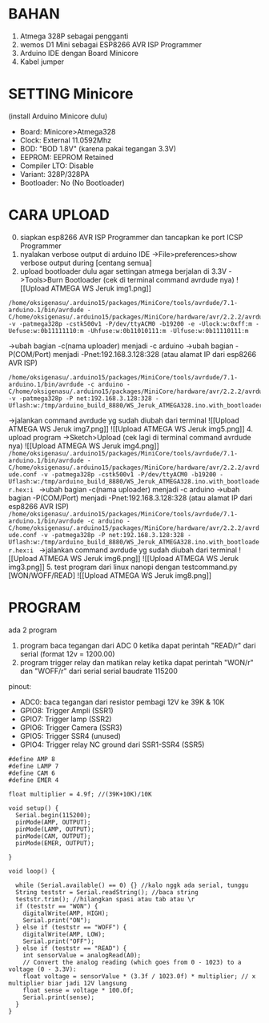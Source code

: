 # BAHAN
1. Atmega 328P sebagai pengganti
2. wemos D1 Mini sebagai ESP8266 AVR ISP Programmer
3. Arduino IDE dengan Board Minicore
4. Kabel jumper
# SETTING Minicore 

  (install Arduino Minicore dulu)
  - Board: Minicore>Atmega328
  - Clock: External 11.0592Mhz
  - BOD: "BOD 1.8V" (karena pakai tegangan 3.3V)
  - EEPROM: EEPROM Retained
  - Compiler LTO: Disable
  - Variant: 328P/328PA
  - Bootloader: No (No Bootloader)
# CARA UPLOAD
 0. siapkan esp8266 AVR ISP Programmer dan tancapkan ke port ICSP Programmer
 1. nyalakan verbose output di arduino IDE
 ->File>preferences>show verbose output during [centang semua]
 3. upload bootloader dulu agar settingan atmega berjalan di 3.3V
 ->Tools>Burn Bootloader (cek di terminal command avrdude nya)
 ![[Upload ATMEGA WS Jeruk img1.png]]
 ```
 /home/oksigenasu/.arduino15/packages/MiniCore/tools/avrdude/7.1-arduino.1/bin/avrdude -C/home/oksigenasu/.arduino15/packages/MiniCore/hardware/avr/2.2.2/avrdude.conf -v -patmega328p -cstk500v1 -P/dev/ttyACM0 -b19200 -e -Ulock:w:0xff:m -Uefuse:w:0b11111110:m -Uhfuse:w:0b11010111:m -Ulfuse:w:0b11110111:m 
 ```
 ->ubah bagian -c(nama uploader) menjadi -c arduino
 ->ubah bagian -P(COM/Port) menjadi -Pnet:192.168.3.128:328 (atau alamat IP dari esp8266 AVR ISP)
 ```
/home/oksigenasu/.arduino15/packages/MiniCore/tools/avrdude/7.1-arduino.1/bin/avrdude -c arduino -C/home/oksigenasu/.arduino15/packages/MiniCore/hardware/avr/2.2.2/avrdude.conf -v -patmega328p -P net:192.168.3.128:328 -Uflash:w:/tmp/arduino_build_8880/WS_Jeruk_ATMEGA328.ino.with_bootloader.hex:i 
 ```
 ->jalankan command avrdude yg sudah diubah dari terminal
 ![[Upload ATMEGA WS Jeruk img7.png]]
 ![[Upload ATMEGA WS Jeruk img5.png]]
 4. upload program
 ->Sketch>Upload (cek lagi di terminal command avrdude nya)
 ![[Upload ATMEGA WS Jeruk img4.png]]
 `/home/oksigenasu/.arduino15/packages/MiniCore/tools/avrdude/7.1-arduino.1/bin/avrdude -C/home/oksigenasu/.arduino15/packages/MiniCore/hardware/avr/2.2.2/avrdude.conf -v -patmega328p -cstk500v1 -P/dev/ttyACM0 -b19200 -Uflash:w:/tmp/arduino_build_8880/WS_Jeruk_ATMEGA328.ino.with_bootloader.hex:i `
 ->ubah bagian -c(nama uploader) menjadi -c arduino
 ->ubah bagian -P(COM/Port) menjadi -Pnet:192.168.3.128:328 (atau alamat IP dari esp8266 AVR ISP)
 `/home/oksigenasu/.arduino15/packages/MiniCore/tools/avrdude/7.1-arduino.1/bin/avrdude -c arduino -C/home/oksigenasu/.arduino15/packages/MiniCore/hardware/avr/2.2.2/avrdude.conf -v -patmega328p -P net:192.168.3.128:328 -Uflash:w:/tmp/arduino_build_8880/WS_Jeruk_ATMEGA328.ino.with_bootloader.hex:i `
 ->jalankan command avrdude yg sudah diubah dari terminal
 ![[Upload ATMEGA WS Jeruk img6.png]]
  ![[Upload ATMEGA WS Jeruk img3.png]]
 5. test program dari linux nanopi dengan testcommand.py [WON/WOFF/READ]
![[Upload ATMEGA WS Jeruk img8.png]]

# PROGRAM
  ada 2 program
  1. program baca tegangan dari ADC 0
   ketika dapat perintah "READ/r" dari serial (format 12v = 1200.00)
  2. program trigger relay dan matikan relay
   ketika dapat perintah "WON/r" dan "WOFF/r" dari serial
  serial baudrate 115200

  pinout:
  - ADC0: baca tegangan dari resistor pembagi 12V ke 39K & 10K
  - GPIO8: Trigger Ampli (SSR1)
  - GPIO7: Trigger lamp (SSR2)
  - GPIO6: Trigger Camera (SSR3)
  - GPIO5: Trigger SSR4 (unused)
  - GPIO4: Trigger relay NC ground dari SSR1-SSR4 (SSR5)

```
#define AMP 8
#define LAMP 7
#define CAM 6
#define EMER 4

float multiplier = 4.9f; //(39K+10K)/10K

void setup() {
  Serial.begin(115200);
  pinMode(AMP, OUTPUT);
  pinMode(LAMP, OUTPUT);
  pinMode(CAM, OUTPUT);
  pinMode(EMER, OUTPUT);

}

void loop() {

  while (Serial.available() == 0) {} //kalo nggk ada serial, tunggu
  String teststr = Serial.readString(); //baca string
  teststr.trim(); //hilangkan spasi atau tab atau \r
  if (teststr == "WON") {
    digitalWrite(AMP, HIGH);
    Serial.print("ON");
  } else if (teststr == "WOFF") {
    digitalWrite(AMP, LOW);
    Serial.print("OFF");
  } else if (teststr == "READ") {
    int sensorValue = analogRead(A0);
    // Convert the analog reading (which goes from 0 - 1023) to a voltage (0 - 3.3V):
    float voltage = sensorValue * (3.3f / 1023.0f) * multiplier; // x multiplier biar jadi 12V langsung
    float sense = voltage * 100.0f;
    Serial.print(sense);
  }
}
```
